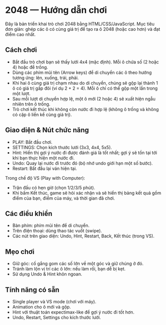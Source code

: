 # 2048 — Hướng dẫn chơi

Đây là bản triển khai trò chơi 2048 bằng HTML/CSS/JavaScript. Mục tiêu đơn giản: ghép các ô có cùng giá trị để tạo ra ô 2048 (hoặc cao hơn) và đạt điểm cao nhất.

## Cách chơi
- Bắt đầu trò chơi bạn sẽ thấy lưới 4x4 (mặc định). Mỗi ô chứa số (2 hoặc 4) hoặc để trống.
- Dùng các phím mũi tên (Arrow keys) để di chuyển các ô theo hướng tương ứng: lên, xuống, trái, phải.
- Khi hai ô cùng giá trị chạm nhau do di chuyển, chúng sẽ gộp lại thành 1 ô có giá trị gấp đôi (ví dụ 2 + 2 = 4). Mỗi ô chỉ có thể gộp một lần trong một lượt.
- Sau mỗi lượt di chuyển hợp lệ, một ô mới (2 hoặc 4) sẽ xuất hiện ngẫu nhiên trên ô trống.
- Trò chơi kết thúc khi không còn nước đi hợp lệ (không ô trống và không có cặp ô liền kề cùng giá trị).

## Giao diện & Nút chức năng
- PLAY: Bắt đầu chơi.
- SETTINGS: Chọn kích thước lưới (3x3, 4x4, 5x5).
- Hint: Hiển thị gợi ý nước đi được đánh giá là tốt nhất; gợi ý sẽ tồn tại tới khi bạn thực hiện một nước đi.
- Undo: Quay lại nước đi trước đó (bộ nhớ undo giới hạn một số bước).
- Restart: Bắt đầu lại ván hiện tại.

Trong chế độ VS (Play with Computer):
- Trận đấu có hẹn giờ (chọn 1/2/3/5 phút).
- Khi bấm Kết thúc, game sẽ hỏi xác nhận và sẽ hiển thị bảng kết quả gồm điểm của bạn, điểm của máy, và thời gian đã chơi.

## Các điều khiển
- Bàn phím: phím mũi tên để di chuyển.
- Trên điện thoại: dùng thao tác vuốt (swipe).
- Các nút trên giao diện: Undo, Hint, Restart, Back, Kết thúc (trong VS).

## Mẹo chơi
- Giữ góc: cố gắng gom các số lớn về một góc và giữ chúng ở đó.
- Tránh làm lộn vị trí các ô lớn: nếu làm rối, bạn dễ bị kẹt.
- Sử dụng Undo & Hint khôn ngoan.

## Tính năng có sẵn
- Single player và VS mode (chơi với máy).
- Animation cho ô mới và gộp.
- Hint với thuật toán expectimax-like để gợi ý nước đi tốt hơn.
- Undo, Restart, Settings cho kích thước lưới.